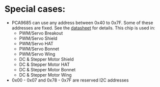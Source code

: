 # Special cases:

- PCA9685 can use any address between 0x40 to 0x7F.  Some of these addresses are fixed.  See the
  [datasheet](https://cdn-shop.adafruit.com/datasheets/PCA9685.pdf) for details.  This chip is used in:
    - PWM/Servo Breakout
    - PWM/Servo Shield
    - PWM/Servo HAT
    - PWM/Servo Bonnet
    - PWM/Servo Wing
    - DC & Stepper Motor Shield
    - DC & Stepper Motor HAT
    - DC & Stepper Motor Bonnet
    - DC & Stepper Motor Wing
- 0x00 - 0x07 and 0x78 - 0x7F are reserved I2C addresses

